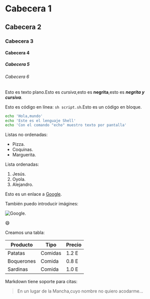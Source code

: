 # Cabecera 1

## Cabecera 2

### Cabecera 3

#### Cabecera 4

##### Cabecera 5

###### Cabecera 6

Esto es texto plano.Esto es *cursiva*,esto es **negrita**,esto es ***negrita y cursiva***.

Esto es código en línea: `sh script.sh`.Esto es un código en bloque.

```sh
echo 'Hola,mundo'
echo 'Este es el lenguaje Shell'
echo 'Con el comando "echo" muestro texto por pantalla'
```

Listas no ordenadas:

* Pizza.
* Coquinas.
* Marguerita.

Lista ordenadas:

1. Jesús.
2. Oyola.
3. Alejandro.

Esto es un enlace a [Google](http://google.com).

También puedo introducir imágines:

![Google](http://www.artetoreo.com/wp-content/uploads/2009/07/el-fandi-2.jpg).



:smile:

Creamos una tabla:

| Producto | Tipo | Precio |
|----------|------|--------|
| Patatas | Comidas | 1.2 E |
| Boquerones | Comida | 0.8 E |
| Sardinas | Comida | 1.0 E |

Markdown tiene soporte para citas:

>En un lugar de la Mancha,cuyo nombre no quiero acodarme...
